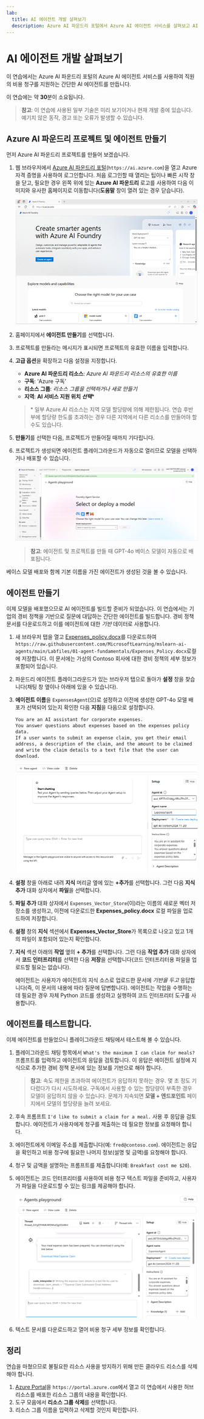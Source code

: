 ```yaml
---
lab:
  title: AI 에이전트 개발 살펴보기
  description: Azure AI 파운드리 포털에서 Azure AI 에이전트 서비스를 살펴보고 AI 에이전트 개발의 첫 번째 단계를 수행합니다.
---
```


# AI 에이전트 개발 살펴보기

이 연습에서는 Azure AI 파운드리 포털의 Azure AI 에이전트 서비스를 사용하여 직원의 비용 청구를 지원하는 간단한 AI 에이전트를 만듭니다.

이 연습에는 약 **30**분이 소요됩니다.

> **참고**: 이 연습에 사용된 일부 기술은 미리 보기이거나 현재 개발 중에 있습니다. 예기치 않은 동작, 경고 또는 오류가 발생할 수 있습니다.

## Azure AI 파운드리 프로젝트 및 에이전트 만들기

먼저 Azure AI 파운드리 프로젝트를 만들어 보겠습니다.

1. 웹 브라우저에서 [Azure AI 파운드리 포털](https://ai.azure.com)(`https://ai.azure.com`)을 열고 Azure 자격 증명을 사용하여 로그인합니다. 처음 로그인할 때 열리는 팁이나 빠른 시작 창을 닫고, 필요한 경우 왼쪽 위에 있는 **Azure AI 파운드리** 로고를 사용하여 다음 이미지와 유사한 홈페이지로 이동합니다(**도움말** 창이 열려 있는 경우 닫습니다).

    ![Azure AI Foundry 포털의 스크린샷.](./Media/ai-foundry-home.png)

1. 홈페이지에서 **에이전트 만들기**를 선택합니다.
1. 프로젝트를 만들라는 메시지가 표시되면 프로젝트의 유효한 이름을 입력합니다.
1. **고급 옵션**을 확장하고 다음 설정을 지정합니다.
    - **Azure AI 파운드리 리소스**: *Azure AI 파운드리 리소스의 유효한 이름*
    - **구독**: ‘Azure 구독’
    - **리소스 그룹**: *리소스 그룹을 선택하거나 새로 만들기*
    - **지역**: **AI 서비스 지원 위치 *선택***\*

    > \* 일부 Azure AI 리소스는 지역 모델 할당량에 의해 제한됩니다. 연습 후반부에 할당량 한도를 초과하는 경우 다른 지역에서 다른 리소스를 만들어야 할 수도 있습니다.

1. **만들기**를 선택한 다음, 프로젝트가 만들어질 때까지 기다립니다.
1. 프로젝트가 생성되면 에이전트 플레이그라운드가 자동으로 열리므로 모델을 선택하거나 배포할 수 있습니다.

    ![Azure AI 파운드리 프로젝트 에이전트 플레이그라운드의 스크린샷.](./Media/ai-foundry-agents-playground.png)

    >**참고**: 에이전트 및 프로젝트를 만들 때 GPT-4o 베이스 모델이 자동으로 배포됩니다.

베이스 모델 배포와 함께 기본 이름을 가진 에이전트가 생성된 것을 볼 수 있습니다.

## 에이전트 만들기

이제 모델을 배포했으므로 AI 에이전트를 빌드할 준비가 되었습니다. 이 연습에서는 기업의 경비 정책을 기반으로 질문에 대답하는 간단한 에이전트를 빌드합니다. 경비 정책 문서를 다운로드하고 이를 에이전트에 대한 *기반* 데이터로 사용합니다.

1. 새 브라우저 탭을 열고 [Expenses_policy.docx](https://raw.githubusercontent.com/MicrosoftLearning/mslearn-ai-agents/main/Labfiles/01-agent-fundamentals/Expenses_Policy.docx)를 다운로드하여 `https://raw.githubusercontent.com/MicrosoftLearning/mslearn-ai-agents/main/Labfiles/01-agent-fundamentals/Expenses_Policy.docx`로컬에 저장합니다. 이 문서에는 가상의 Contoso 회사에 대한 경비 정책의 세부 정보가 포함되어 있습니다.
1. 파운드리 에이전트 플레이그라운드가 있는 브라우저 탭으로 돌아가 **설정** 창을 찾습니다(채팅 창 옆이나 아래에 있을 수 있습니다).
1. **에이전트 이름**을 `ExpensesAgent`(으)로 설정하고 이전에 생성한 GPT-4o 모델 배포가 선택되어 있는지 확인한 다음 **지침**을 다음으로 설정합니다.

    ```prompt
   You are an AI assistant for corporate expenses.
   You answer questions about expenses based on the expenses policy data.
   If a user wants to submit an expense claim, you get their email address, a description of the claim, and the amount to be claimed and write the claim details to a text file that the user can download.
    ```

    ![Azure AI 파운드리 포털의 AI 에이전트 설정 페이지 스크린샷.](./Media/ai-agent-setup.png)

1. **설정** 창을 아래로 내려 **지식** 머리글 옆에 있는 **+추가**를 선택합니다. 그런 다음 **지식 추가** 대화 상자에서 **파일**을 선택합니다.
1. **파일 추가** 대화 상자에서 `Expenses_Vector_Store`(이)라는 이름의 새로운 벡터 저장소를 생성하고, 이전에 다운로드한 **Expenses_policy.docx** 로컬 파일을 업로드하여 저장합니다.
1. **설정** 창의 **지식** 섹션에서 **Expenses_Vector_Store**가 목록으로 나오고 있고 1개의 파일이 포함되어 있는지 확인합니다.
1. **지식** 섹션 아래의 **작업** 옆의 **+ 추가**를 선택합니다. 그런 다음 **작업 추가** 대화 상자에서 **코드 인터프리터**를 선택한 다음 **저장**을 선택합니다(코드 인터프리터용 파일을 업로드할 필요는 없습니다).

    에이전트는 사용자가 에이전트의 지식 소스로 업로드한 문서에 *기반을 두고* 응답합니다(즉, 이 문서의 내용에 따라 질문에 답변합니다). 에이전트는 작업을 수행하는 데 필요한 경우 자체 Python 코드를 생성하고 실행하여 코드 인터프리터 도구를 사용합니다.

## 에이전트를 테스트합니다.

이제 에이전트를 만들었으니 플레이그라운드 채팅에서 테스트해 볼 수 있습니다.

1. 플레이그라운드 채팅 항목에서 `What's the maximum I can claim for meals?` 프롬프트를 입력하고 에이전트의 응답을 검토합니다. 이 응답은 에이전트 설정에 지식으로 추가한 경비 정책 문서에 있는 정보를 기반으로 해야 합니다.

    > **참고**: 속도 제한을 초과하여 에이전트가 응답하지 못하는 경우. 몇 초 정도 기다렸다가 다시 시도하세요. 구독에서 사용할 수 있는 할당량이 부족한 경우 모델이 응답하지 않을 수 있습니다. 문제가 지속되면 **모델 + 엔드포인트** 페이지에서 모델의 할당량을 늘려 보세요.

1. 후속 프롬프트 `I'd like to submit a claim for a meal.` 사용 후 응답을 검토합니다. 에이전트가 사용자에게 청구를 제출하는 데 필요한 정보를 요청해야 합니다.
1. 에이전트에게 이메일 주소를 제출합니다(예: `fred@contoso.com`). 에이전트는 응답을 확인하고 비용 청구에 필요한 나머지 정보(설명 및 금액)를 요청해야 합니다.
1. 청구 및 금액을 설명하는 프롬프트를 제출합니다(예: `Breakfast cost me $20`).
1. 에이전트는 코드 인터프리터를 사용하여 비용 청구 텍스트 파일을 준비하고, 사용자가 파일을 다운로드할 수 있는 링크를 제공해야 합니다.

    ![Azure AI 파운드리 포털의 에이전트 플레이그라운드 스크린샷.](./Media/ai-agent-playground.png)

1. 텍스트 문서를 다운로드하고 열어 비용 청구 세부 정보를 확인합니다.

## 정리

연습을 마쳤으므로 불필요한 리소스 사용을 방지하기 위해 만든 클라우드 리소스를 삭제해야 합니다.

1. [Azure Portal](https://portal.azure.com)을 `https://portal.azure.com`에서 열고 이 연습에서 사용한 허브 리소스를 배포한 리소스 그룹의 내용을 확인합니다.
1. 도구 모음에서 **리소스 그룹 삭제**를 선택합니다.
1. 리소스 그룹 이름을 입력하고 삭제할 것인지 확인합니다.
